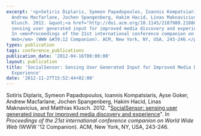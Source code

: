 ```yaml
---
excerpt: '<p>Sotiris Diplaris, Symeon Papadopoulos, Ioannis Kompatsiaris, Ayse Goker,
  Andrew Macfarlane, Jochen Spangenberg, Hakim Hacid, Linas Maknavicius, and Matthias
  Klusch. 2012. &quot;<a href="http://doi.acm.org/10.1145/2187980.2188020">SocialSensor:
  sensing user generated input for improved media discovery and experience</a>&quot;.
  In <em>Proceedings of the 21st international conference companion on World Wide
  Web</em> (WWW &#39;12 Companion). ACM, New York, NY, USA, 243-246.</p>'
types: publication
tags: conference_publications
publication_date: '2012-04-16T00:00:00'
layout: publication
title: 'SocialSensor: Sensing User Generated Input for Improved Media Discovery and
  Experience'
date: '2012-11-27T15:52:44+02:00'
---
```

<p>Sotiris Diplaris, Symeon Papadopoulos, Ioannis Kompatsiaris, Ayse Goker, Andrew Macfarlane, Jochen Spangenberg, Hakim Hacid, Linas Maknavicius, and Matthias Klusch. 2012. &quot;<a href="http://doi.acm.org/10.1145/2187980.2188020">SocialSensor: sensing user generated input for improved media discovery and experience</a>&quot;. In <em>Proceedings of the 21st international conference companion on World Wide Web</em> (WWW &#39;12 Companion). ACM, New York, NY, USA, 243-246.</p>
